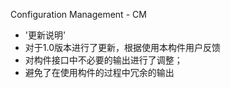 Configuration Management - CM

+ '更新说明'
+ 对于1.0版本进行了更新，根据使用本构件用户反馈
+ 对构件接口中不必要的输出进行了调整；
+ 避免了在使用构件的过程中冗余的输出
